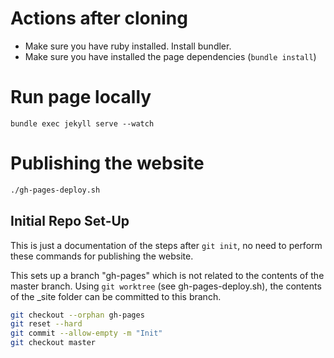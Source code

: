 # Actions after cloning

- Make sure you have ruby installed. Install bundler.
- Make sure you have installed the page dependencies (`bundle install`)

# Run page locally

`bundle exec jekyll serve --watch`

# Publishing the website

``` bash
./gh-pages-deploy.sh
```

## Initial Repo Set-Up

This is just a documentation of the steps after `git init`, no need to perform these commands for publishing the website.

This sets up a branch "gh-pages" which is not related to the contents of the 
master branch. Using `git worktree` (see gh-pages-deploy.sh), the contents of 
the _site folder can be committed to this branch.

``` bash
git checkout --orphan gh-pages
git reset --hard
git commit --allow-empty -m "Init"
git checkout master
```

